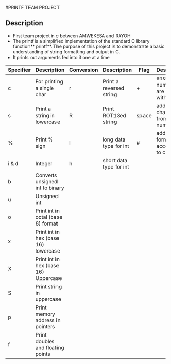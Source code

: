 
#PRINTF TEAM PROJECT
## Description
* First team project in c between AMWEKESA and RAYOH
* The printf is a simplified implementation of the standard C library function** printf**. The purpose of this project is to demonstrate a basic understanding of string formatting and output in C.
* It prints out arguments fed into it one at a time


| Specifier | Description                              | Conversion           | Description            | Flag        | Description
|-----------|------------------------------------------|----------------------|------------------------|-------------|--------------------------
| c         | For printing a single char               | r                    | Print a reversed string| +           | ensure +ve numbers are printed with + sign |
| s         | Print a string in lowercase              | R                    | Print ROT13ed string   | space       | adds space char in front of +ve numbers      |
| %         | Print % sign                             | l                    | long data type for int | #           | adds extra formatting according to context   |
| i & d     | Integer                                  | h                    | short data type for int|	           |                                            |
| b         | Converts unsigned int to binary          |                      |                        |             |                                            |
| u         | Unsigned int                             |                      |                        |             |                                            |
| o         | Print int in octal (base 8) format       |                      |                        |             |                                            |
| x         | Print int in hex (base 16) lowercase     |                      |                        |             |                                            |
| X         | Print int in hex (base 16) Uppercase     |                      |                        |             |                                            |
| S         | Print string in uppercase                |                      |                        |             |                                            |
| p         | Print memory address in pointers         |                      |                        |             |                                            |
| f         | Print doubles and floating points        |                      |                        |             |                                            |

